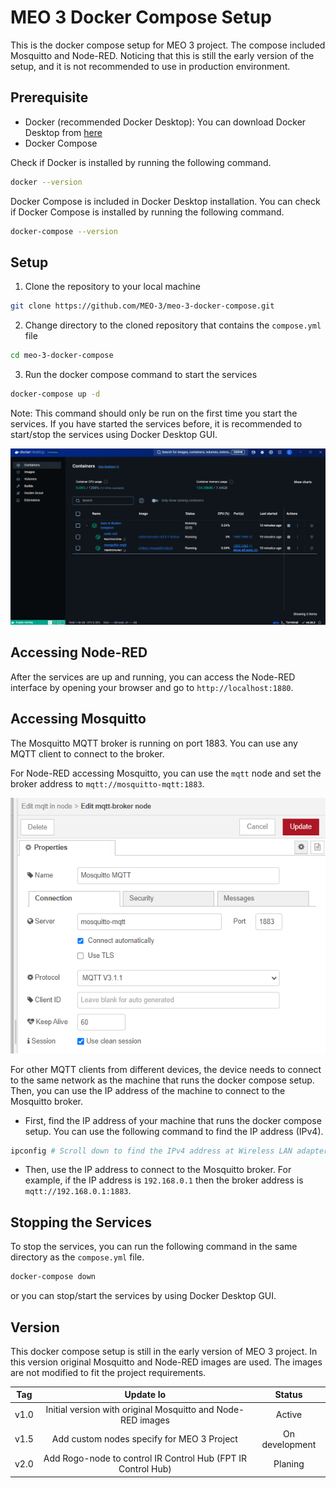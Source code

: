 # MEO 3 Docker Compose Setup

This is the docker compose setup for MEO 3 project. The compose included Mosquitto and Node-RED. Noticing that this is still the early version of the setup, and it is not recommended to use in production environment.

## Prerequisite

- Docker (recommended Docker Desktop): You can download Docker Desktop from [here](https://www.docker.com/products/docker-desktop)
- Docker Compose

Check if Docker is installed by running the following command.

```bash
docker --version
```

Docker Compose is included in Docker Desktop installation. You can check if Docker Compose is installed by running the following command.

```bash
docker-compose --version
```

## Setup

1. Clone the repository to your local machine

```bash
git clone https://github.com/MEO-3/meo-3-docker-compose.git
```

2. Change directory to the cloned repository that contains the `compose.yml` file

```bash
cd meo-3-docker-compose
```

3. Run the docker compose command to start the services

```bash
docker-compose up -d
```
Note: This command should only be run on the first time you start the services. If you have started the services before, it is recommended to start/stop the services using Docker Desktop GUI.

![Docker Desktop GUI](./docs/images/docker-desktop.png)

## Accessing Node-RED

After the services are up and running, you can access the Node-RED interface by opening your browser and go to `http://localhost:1880`.

## Accessing Mosquitto

The Mosquitto MQTT broker is running on port 1883. You can use any MQTT client to connect to the broker.

For Node-RED accessing Mosquitto, you can use the `mqtt` node and set the broker address to `mqtt://mosquitto-mqtt:1883`.

![MQTT Config in Node-RED](./docs/images/mqtt-config.png)

For other MQTT clients from different devices, the device needs to connect to the same network as the machine that runs the docker compose setup. Then, you can use the IP address of the machine to connect to the Mosquitto broker.
- First, find the IP address of your machine that runs the docker compose setup. You can use the following command to find the IP address (IPv4).
```bash
ipconfig # Scroll down to find the IPv4 address at Wireless LAN adapter Wi-Fi
```
- Then, use the IP address to connect to the Mosquitto broker. For example, if the IP address is `192.168.0.1` then the broker address is `mqtt://192.168.0.1:1883`.

## Stopping the Services

To stop the services, you can run the following command in the same directory as the `compose.yml` file.

```bash
docker-compose down
```

or you can stop/start the services by using Docker Desktop GUI.

## Version

This docker compose setup is still in the early version of MEO 3 project. In this version original Mosquitto and Node-RED images are used. The images are not modified to fit the project requirements.

| Tag     | Update lo                                                     | Status          |
|:-------:|:-------------------------------------------------------------:|:---------------:|
| v1.0    | Initial version with original Mosquitto and Node-RED images   | Active          |
| v1.5    | Add custom nodes specify for MEO 3 Project                    | On development  |
| v2.0    | Add Rogo-node to control IR Control Hub (FPT IR Control Hub)  | Planing         |